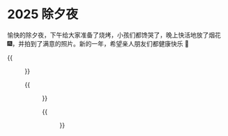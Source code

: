 # 2025 除夕夜


<!--more-->
愉快的除夕夜，下午给大家准备了烧烤，小孩们都馋哭了，晚上快活地放了烟花 🎆，并拍到了满意的照片。新的一年，希望亲人朋友们都健康快乐 🎉

{{<figure src="https://jiangbao-1258001083.cos.ap-shanghai.myqcloud.com/2025chuxi01.jpg" width="350">}}

{{<figure src="https://jiangbao-1258001083.cos.ap-shanghai.myqcloud.com/2025chuxi02.jpg" width="350">}}

{{<figure src="https://jiangbao-1258001083.cos.ap-shanghai.myqcloud.com/2025chuxi03.jpg" width="350">}}

